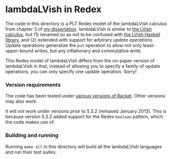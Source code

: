 # lambdaLVish in Redex

The code in this directory is a PLT Redex model of the lambdaLVish calculus from chapter 3 of [my dissertation](https://github.com/lkuper/dissertation).  lambdaLVish is similar to [the LVish calculus](https://github.com/lkuper/lvar-semantics/tree/master/LVish#readme), but (1) renamed so as not to be confused with [the LVish Haskell library](http://hackage.haskell.org/package/lvish), and (2) extended with support for arbitrary *update operations*.  Update operations generalize the `put` operation to allow not only least-upper-bound writes, but any inflationary and commutative write.

This Redex model of lambdaLVish differs from the on-paper version of lambdaLVish in that, instead of allowing you to specify a family of update operations, you can only specify one update operation.  Sorry!

### Version requirements

The code has been tested under [various versions of Racket](https://travis-ci.org/lkuper/lvar-semantics).  Other versions may also work.

It will _not_ work under versions prior to 5.3.2 (released January 2013).  This is because version 5.3.2 added support for the Redex `boolean` pattern, which the code makes use of.

### Building and running

Running `make all` in this directory will build all the lambdaLVish languages and run their test suites.
